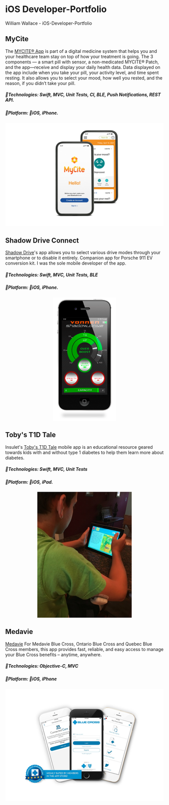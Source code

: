 # iOS Developer-Portfolio
William Wallace - iOS-Developer-Portfolio

## MyCite
The [MYCITE® App](https://www.abilifymycite.com) is part of a digital medicine system that helps you and your healthcare team stay on top of how your treatment is going.
The 3 components — a smart pill with sensor, a non-medicated MYCITE® Patch, and the app—receive and display your daily health data. Data displayed on the app include when you take your pill, your activity level, and time spent resting. It also allows you to select your mood, how well you rested, and the reason, if you didn’t take your pill.

##### 🔨Technologies: Swift, MVC, Unit Tests, CI, BLE, Push Notifications, REST API.
##### 🚀Platform: 📱iOS, iPhone.
<p align="center">
<a href="https://apps.apple.com/us/app/mycite/id1539735389" target="_blank"><img src="images/mc/mc.png" width="800" title="MyCite"></a>
</p>

## Shadow Drive Connect
[Shadow Drive](https://www.vonnen.com/technology)'s app allows you to select various drive modes through your smartphone or to disable it entirely. Companion app for Porsche 911 EV conversion kit. I was the sole mobile developer of the app.

##### 🔨Technologies: Swift, MVC, Unit Tests, BLE 
##### 🚀Platform: 📱iOS, iPhone.
<p align="center">
<a href="https://apps.apple.com/us/app/shadow-drive-connect/id1508458541" target="_blank"><img src="images/sd/vonnen.png" width="200" title="Shadow Drive"></a>
</p>

## Toby's T1D Tale
Insulet's [Toby's T1D Tale](https://investors.insulet.com/news/news-details/2016/Insulet-Launches-New-Educational-iPad-App-Tobys-T1D-Tale/default.aspx) mobile app is an educational resource geared towards kids with and without type 1 diabetes to help them learn more about diabetes.

##### 🔨Technologies: Swift, MVC, Unit Tests
##### 🚀Platform: 📱iOS, iPad.
<p align="center">
<a href="https://apps.apple.com/us/app/tobys-t1d-tale/id1124456707" target="_blank"><img src="images/ins/toby.jpg" width="300" title="Toby's T1D Tale"></a>
</p>

## Medavie 
[Medavie](https://www.medaviebc.ca/en/members/medavie-blue-cross-mobile-app) For Medavie Blue Cross, Ontario Blue Cross and Quebec Blue Cross members, this app provides fast, reliable, and easy access to manage your Blue Cross benefits – anytime, anywhere.

##### 🔨Technologies: Objective-C, MVC
##### 🚀Platform: 📱iOS, iPhone
<p align="center">
<a href="https://apps.apple.com/ca/app/medavie-blue-cross-mobile/id674013263" target="_blank"><img src="images/med/medavie.jpeg" width="800" title="Medavie"></a>
</p>


 





